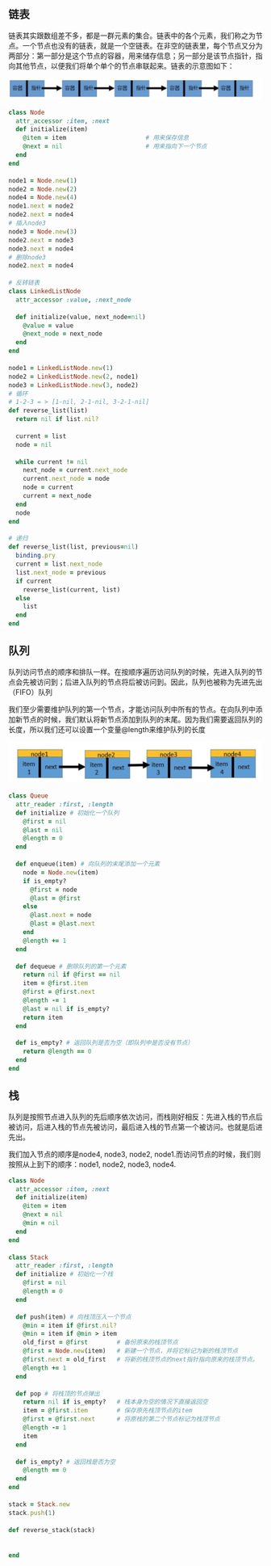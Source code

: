 链表
--

链表其实跟数组差不多，都是一群元素的集合。链表中的各个元素，我们称之为节点。一个节点也没有的链表，就是一个空链表。在非空的链表里，每个节点又分为两部分：第一部分是这个节点的容器，用来储存信息；另一部分是该节点指针，指向其他节点，以便我们将单个单个的节点串联起来。链表的示意图如下：

![](resources/4DEED6C634FE91AF5417DB85548FF6CB.jpg)

```ruby
class Node
  attr_accessor :item, :next
  def initialize(item)
    @item = item                      # 用来保存信息
    @next = nil                       # 用来指向下一个节点
  end
end

node1 = Node.new(1)
node2 = Node.new(2)
node4 = Node.new(4)
node1.next = node2
node2.next = node4
# 插入node3
node3 = Node.new(3)
node2.next = node3
node3.next = node4
# 删除node3
node2.next = node4

# 反转链表
class LinkedListNode
  attr_accessor :value, :next_node

  def initialize(value, next_node=nil)
    @value = value
    @next_node = next_node
  end
end

node1 = LinkedListNode.new(1)
node2 = LinkedListNode.new(2, node1)
node3 = LinkedListNode.new(3, node2)
# 循环
# 1-2-3 = > [1-nil, 2-1-nil, 3-2-1-nil]
def reverse_list(list)
  return nil if list.nil?
  
  current = list
  node = nil
  
  while current != nil
    next_node = current.next_node
    current.next_node = node
    node = current
    current = next_node
  end
  node
end

# 递归
def reverse_list(list, previous=nil)
  binding.pry
  current = list.next_node
  list.next_node = previous
  if current
    reverse_list(current, list)
  else
    list
  end
end
```

队列
--

队列访问节点的顺序和排队一样。在按顺序遍历访问队列的时候，先进入队列的节点会先被访问到；后进入队列的节点将后被访问到。因此，队列也被称为先进先出（FIFO）队列

我们至少需要维护队列的第一个节点，才能访问队列中所有的节点。在向队列中添加新节点的时候，我们默认将新节点添加到队列的末尾。因为我们需要返回队列的长度，所以我们还可以设置一个变量@length来维护队列的长度

![](resources/1C44A2F16B0339F534533503CAB88BED.jpg)

```ruby
class Queue
  attr_reader :first, :length 
  def initialize # 初始化一个队列
    @first = nil
    @last = nil
    @length = 0
  end
 
  def enqueue(item) # 向队列的末尾添加一个元素
    node = Node.new(item)
    if is_empty?
      @first = node
      @last = @first
    else
      @last.next = node
      @last = @last.next
    end
    @length += 1
  end
 
  def dequeue # 删除队列的第一个元素
    return nil if @first == nil
    item = @first.item
    @first = @first.next
    @length -= 1
    @last = nil if is_empty?
    return item
  end
 
  def is_empty? # 返回队列是否为空（即队列中是否没有节点）
    return @length == 0
  end
end
```

栈
-

队列是按照节点进入队列的先后顺序依次访问，而栈刚好相反：先进入栈的节点后被访问，后进入栈的节点先被访问，最后进入栈的节点第一个被访问。也就是后进先出。

我们加入节点的顺序是node4, node3, node2, node1.而访问节点的时候，我们则按照从上到下的顺序：node1, node2, node3, node4.

```ruby
class Node
  attr_accessor :item, :next
  def initialize(item)
    @item = item                     
    @next = nil
    @min = nil
  end
end

class Stack
  attr_reader :first, :length
  def initialize # 初始化一个栈
    @first = nil
    @length = 0
  end
 
  def push(item) # 向栈顶压入一个节点
    @min = item if @first.nil?
    @min = item if @min > item
    old_first = @first        # 备份原来的栈顶节点
    @first = Node.new(item)   # 新建一个节点，并将它标记为新的栈顶节点
    @first.next = old_first   # 将新的栈顶节点的next指针指向原来的栈顶节点。
    @length += 1
  end
 
  def pop # 将栈顶的节点弹出
    return nil if is_empty?   # 栈本身为空的情况下直接返回空
    item = @first.item        # 保存原先栈顶节点的item
    @first = @first.next      # 将原栈的第二个节点标记为栈顶节点
    @length -= 1
    item
  end
 
  def is_empty? # 返回栈是否为空
    @length == 0
  end
end

stack = Stack.new
stack.push(1)

def reverse_stack(stack)
  
  
end
```